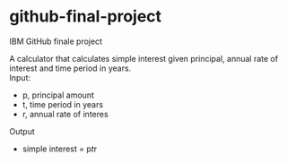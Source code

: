 # github-final-project
IBM GitHub finale project

A calculator that calculates simple interest given principal, annual rate of interest and time period in years.<br />
Input:<br />
   * p, principal amount
   * t, time period in years
   * r, annual rate of interes

Output <br />
   * simple interest = p*t*r
